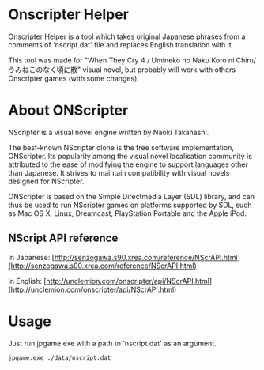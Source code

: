 ﻿# Onscripter Helper

Onscripter Helper is a tool which takes original Japanese phrases from a comments of 'nscript.dat' file and replaces English translation with it.

This tool was made for "When They Cry 4 / Umineko no Naku Koro ni Chiru/ うみねこのなく頃に散" visual novel, but probably will work with others Onscripter games (with some changes).

# About ONScripter

NScripter is a visual novel engine written by Naoki Takahashi.

The best-known NScripter clone is the free software implementation, ONScripter. Its popularity among the visual novel localisation community is attributed to the ease of modifying the engine to support languages other than Japanese. It strives to maintain compatibility with visual novels designed for NScripter.

ONScripter is based on the Simple Directmedia Layer (SDL) library, and can thus be used to run NScripter games on platforms supported by SDL, such as Mac OS X, Linux, Dreamcast, PlayStation Portable and the Apple iPod.

## NScript API reference
In Japanese: [http://senzogawa.s90.xrea.com/reference/NScrAPI.html](http://senzogawa.s90.xrea.com/reference/NScrAPI.html)

In English: [http://unclemion.com/onscripter/api/NScrAPI.html](http://unclemion.com/onscripter/api/NScrAPI.html)

# Usage

Just run jpgame.exe with a path to 'nscript.dat' as an argument.


 ```
jpgame.exe ./data/nscript.dat
 ```